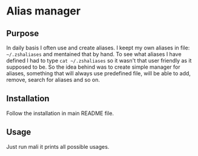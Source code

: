 # Alias manager

## Purpose
In daily basis I often use and create aliases. I keept my own aliases in file:
`~/.zshaliases` and mentained that by hand. To see what aliases I have defined I had to type `cat ~/.zshaliases` so it wasn't that user friendly as it supposed to be. So the idea behind was to create simple manager for aliases, something that will always use predefined file, will be able to add, remove, search for aliases and so on.


## Installation
Follow the installation in main README file.

## Usage
Just run mali it prints all possible usages.
